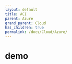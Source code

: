 ```yaml
---
layout: default
title: ACI
parent: Azure
grand_parent: Cloud
has_children: true
permalink: /docs/Cloud/Azure/
---
```


# demo
